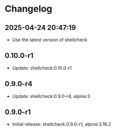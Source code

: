 # Changelog

## 2025-04-24 20:47:19

- Use the latest version of shellcheck

## 0.10.0-r1

- Update: shellcheck:0.10.0-r1

## 0.9.0-r4

- Update: shellcheck:0.9.0-r4, alpine:3

## 0.9.0-r1

- Initial release: shellcheck:0.9.0-r1, alpine:3.18.2

